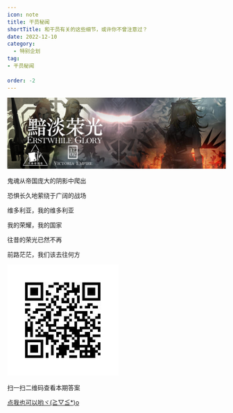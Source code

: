 ```yaml
---
icon: note
title: 干员秘闻
shortTitle: 和干员有关的这些细节，或许你不曾注意过？
date: 2022-12-10
category:
  - 特别企划
tag:
- 干员秘闻

order: -2
---
```


![](./res/Ope_Sec/topic.png)

鬼魂从帝国庞大的阴影中爬出

恐惧长久地萦绕于广阔的战场

维多利亚，我的维多利亚

我的荣耀，我的国家

往昔的荣光已然不再

前路茫茫，我们该去往何方


![](./res/Ope_Sec/answer.jpeg)

扫一扫二维码查看本期答案

[点我也可以哟ヾ(≧▽≦*)o](https:a.b)
<eod />

<ArticleAd />